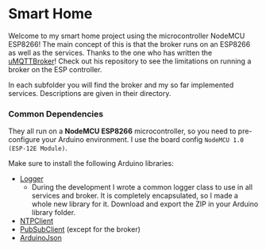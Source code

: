 # Smart Home

Welcome to my smart home project using the microcontroller NodeMCU ESP8266!
The main concept of this is that the broker runs on an ESP8266 as well as the services. Thanks to the one who has written the [uMQTTBroker](https://github.com/martin-ger/uMQTTBroker)! Check out his repository to see the limitations on running a broker on the ESP controller.

In each subfolder you will find the broker and my so far implemented services. Descriptions are given in their directory.



### Common Dependencies

They all run on a **NodeMCU ESP8266** microcontroller, so you need to pre-configure your Arduino environment. I use the board config `NodeMCU 1.0 (ESP-12E Module)`.

Make sure to install the following Arduino libraries:

* [Logger](https://github.com/lucasdecamargo/arduino-logger)
  * During the development I wrote a common logger class to use in all services and broker. It is completely encapsulated, so I made a whole new library for it. Download and export the ZIP in your Arduino library folder.
* [NTPClient](https://github.com/arduino-libraries/NTPClient)
* [PubSubClient](https://github.com/knolleary/pubsubclient) (except for the broker)
* [ArduinoJson](https://arduinojson.org/)

